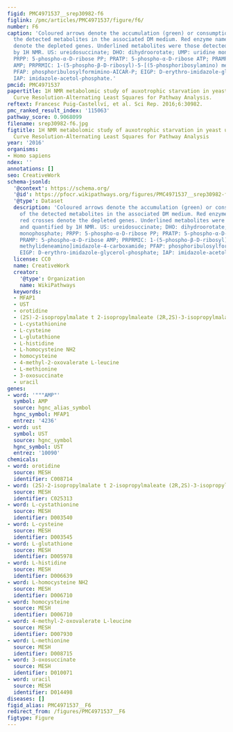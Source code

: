 ```yaml
---
figid: PMC4971537__srep30982-f6
figlink: /pmc/articles/PMC4971537/figure/f6/
number: F6
caption: 'Coloured arrows denote the accumulation (green) or consumption (red) of
  the detected metabolites in the associated DM medium. Red enzyme names and red crosses
  denote the depleted genes. Underlined metabolites were those detected and quantified
  by 1H NMR. US: ureidosuccinate; DHO: dihydroorotate; UMP: uridine monophosphate;
  PRPP: 5-phospho-α-D-ribose PP; PRATP: 5-phospho-α-D-ribose ATP; PRAMP: 5-phospho-α-D-ribose
  AMP; PRPRMIC: 1-(5-phospho-β-D-ribosyl)-5-[(5-phosphoribosylamino) methylideneamino]imidazole-4-carboxamide;
  PFAP: phosphoribulosylformimino-AICAR-P; EIGP: D-erythro-imidazole-glycerol-phosphate;
  IAP: imidazole-acetol-phosphate.'
pmcid: PMC4971537
papertitle: 1H NMR metabolomic study of auxotrophic starvation in yeast using Multivariate
  Curve Resolution-Alternating Least Squares for Pathway Analysis.
reftext: Francesc Puig-Castellví, et al. Sci Rep. 2016;6:30982.
pmc_ranked_result_index: '115063'
pathway_score: 0.9068099
filename: srep30982-f6.jpg
figtitle: 1H NMR metabolomic study of auxotrophic starvation in yeast using Multivariate
  Curve Resolution-Alternating Least Squares for Pathway Analysis
year: '2016'
organisms:
- Homo sapiens
ndex: ''
annotations: []
seo: CreativeWork
schema-jsonld:
  '@context': https://schema.org/
  '@id': https://pfocr.wikipathways.org/figures/PMC4971537__srep30982-f6.html
  '@type': Dataset
  description: 'Coloured arrows denote the accumulation (green) or consumption (red)
    of the detected metabolites in the associated DM medium. Red enzyme names and
    red crosses denote the depleted genes. Underlined metabolites were those detected
    and quantified by 1H NMR. US: ureidosuccinate; DHO: dihydroorotate; UMP: uridine
    monophosphate; PRPP: 5-phospho-α-D-ribose PP; PRATP: 5-phospho-α-D-ribose ATP;
    PRAMP: 5-phospho-α-D-ribose AMP; PRPRMIC: 1-(5-phospho-β-D-ribosyl)-5-[(5-phosphoribosylamino)
    methylideneamino]imidazole-4-carboxamide; PFAP: phosphoribulosylformimino-AICAR-P;
    EIGP: D-erythro-imidazole-glycerol-phosphate; IAP: imidazole-acetol-phosphate.'
  license: CC0
  name: CreativeWork
  creator:
    '@type': Organization
    name: WikiPathways
  keywords:
  - MFAP1
  - UST
  - orotidine
  - (2S)-2-isopropylmalate t 2-isopropylmaleate (2R,2S)-3-isopropylmalate
  - L-cystathionine
  - L-cysteine
  - L-glutathione
  - L-histidine
  - L-homocysteine NH2
  - homocysteine
  - 4-methyl-2-oxovalerate L-leucine
  - L-methionine
  - 3-oxosuccinate
  - uracil
genes:
- word: '"""AMP"'
  symbol: AMP
  source: hgnc_alias_symbol
  hgnc_symbol: MFAP1
  entrez: '4236'
- word: ust
  symbol: UST
  source: hgnc_symbol
  hgnc_symbol: UST
  entrez: '10090'
chemicals:
- word: orotidine
  source: MESH
  identifier: C008714
- word: (2S)-2-isopropylmalate t 2-isopropylmaleate (2R,2S)-3-isopropylmalate
  source: MESH
  identifier: C025313
- word: L-cystathionine
  source: MESH
  identifier: D003540
- word: L-cysteine
  source: MESH
  identifier: D003545
- word: L-glutathione
  source: MESH
  identifier: D005978
- word: L-histidine
  source: MESH
  identifier: D006639
- word: L-homocysteine NH2
  source: MESH
  identifier: D006710
- word: homocysteine
  source: MESH
  identifier: D006710
- word: 4-methyl-2-oxovalerate L-leucine
  source: MESH
  identifier: D007930
- word: L-methionine
  source: MESH
  identifier: D008715
- word: 3-oxosuccinate
  source: MESH
  identifier: D010071
- word: uracil
  source: MESH
  identifier: D014498
diseases: []
figid_alias: PMC4971537__F6
redirect_from: /figures/PMC4971537__F6
figtype: Figure
---
```

